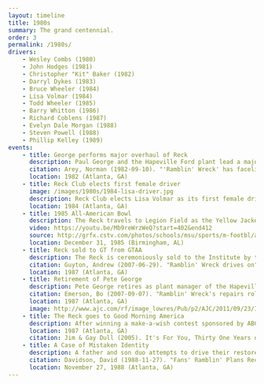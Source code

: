 ```yaml
---
layout: timeline
title: 1980s
summary: The grand centennial.
order: 3
permalink: /1980s/
drivers:
    - Wesley Combs (1980)
    - John Hodges (1981)
    - Christopher "Kit" Baker (1982)
    - Darryl Dykes (1983)
    - Bruce Wheeler (1984)
    - Lisa Volmar (1984)
    - Todd Wheeler (1985)
    - Barry Whitton (1986)
    - Richard Coblens (1987)
    - Evelyn Dale Morgan (1988)
    - Steven Powell (1988)
    - Phillip Kelley (1989)
events:
    - title: George performs major overhaul of Reck
      description: Paul George and the Hapeville Ford plant lead a major restoration of the Reck in preparation for Tech's centennial celebration. The car was entirely "disassembled, rebuilt, and repainted", and George added a chrome guard to protect the grill, moved the old-style yellow jackets to the front tire wells, chromed over the horn, and replaced the old Yellow Jacket-emblazoned tire cover.
      citation: Arey, Norman (1982-09-10). "'Ramblin' Wreck' has facelift too". Atlanta Journal-Constitution.
      location: 1982 (Atlanta, GA)
    - title: Reck Club elects first female driver
      image: /images/1980s/1984-lisa-driver.jpg
      description: Reck Club elects Lisa Volmar as its first female driver after 23 years of men driving the Reck and 32 years after women were first admitted to the Institute. The club will later elect three more female drivers (Evelyn Dale Morgan in 1988, Hillary Degenkolb in 2015, and Hannah Todd in 2018).
      location: 1984 (Atlanta, GA)
    - title: 1985 All-American Bowl
      description: The Reck travels to Legion Field as the Yellow Jackets held off the Michigan State Spartans to secure a 17-14 victory.
      video: https://youtu.be/Mb9reWrzWeQ?start=402&end412
      source: http://grfx.cstv.com/photos/schools/msu/sports/m-footbl/auto_pdf/04-mg-bowlhistory-247-272.pdf
      location: December 31, 1985 (Birmingham, AL)
    - title: Reck sold to GT from GTAA
      description: The Reck is ceremoniously sold to the Institute by the Georgia Tech Athletic Association, cementing the car's role as an Institute mascot.
      citation: Guyton, Andrew (2007-06-29). "Ramblin' Wreck drives on". The Technique. Archived from the original on 2008-09-06. Retrieved 2007-08-22.
      location: 1987 (Atlanta, GA)
    - title: Retirement of Pete George
      description: Pete George retires as plant manager of the Hapeville Ford plant after 4 decades at the plant. Most maintenance work for the Reck now falls on the shoulders of Reck Club and its members, but the Hapeville plant still assists on major projects.
      citation: Emerson, Bo (2007-09-07). "Ramblin' Wreck's repairs roll along - Will Georgia Tech icon be good as gold for game?". The Atlanta Journal-Constitution. p. A1
      location: 1987 (Atlanta, GA)
      image: http://www.ajc.com/rf/image_lowres/Pub/p2/AJC/2011/09/23/Images/photos.medleyphoto.2303620.jpg
    - title: The Reck goes to Good Morning America
      description: After winning a make-a-wish contest sponsored by ABC, Dean Jim Dull brings a gaggle of old-gold-clad students and the Reck to New York City for an appearance on Good Morning America.
      location: 1987 (Atlanta, GA)
      citation: Jim & Gay Dull (2005). It's For You, Thirty One Years of Our Life On the Georgia Tech Campus. Greer Avenue Books. pp. 204–206.
    - title: A Case of Mistaken Identity
      description: A father and son duo attempts to drive their restored Model A Ford onto the field in Athens, but their efforts are thwarted by stadium officials, who inform them that the actual Reck had not left Atlanta.
      citation: Davidson, David (1988-11-27). "Fans' Ramblin' Plans Recked by Guards". Atlanta Journal-Constitution. pp. C12.
      location: November 27, 1988 (Atlanta, GA)
---
```


